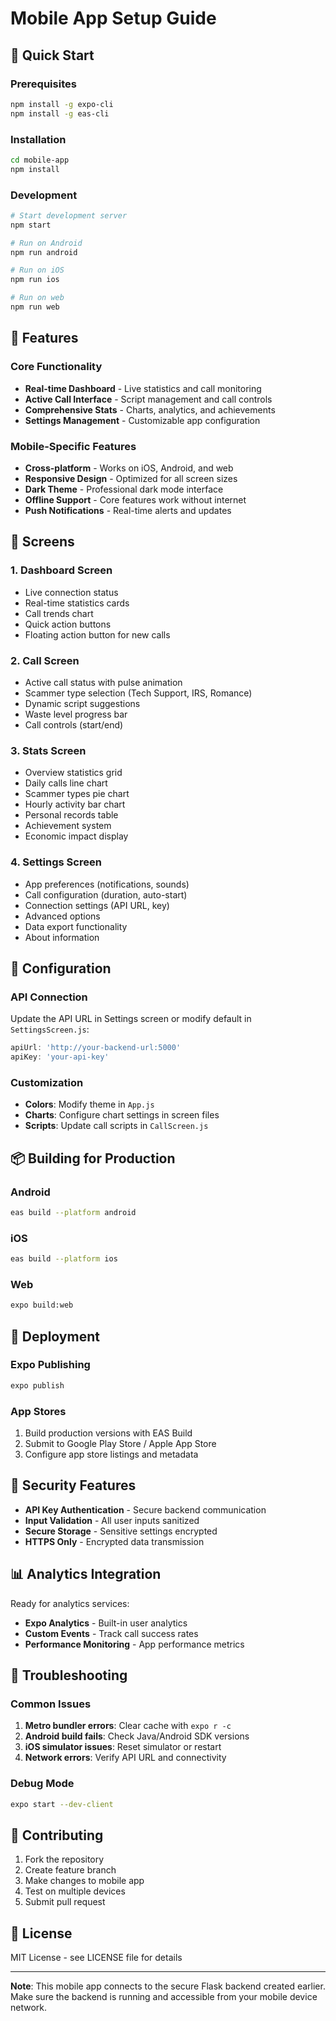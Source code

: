 # Mobile App Setup Guide

## 🚀 Quick Start

### Prerequisites
```bash
npm install -g expo-cli
npm install -g eas-cli
```

### Installation
```bash
cd mobile-app
npm install
```

### Development
```bash
# Start development server
npm start

# Run on Android
npm run android

# Run on iOS
npm run ios

# Run on web
npm run web
```

## 📱 Features

### Core Functionality
- **Real-time Dashboard** - Live statistics and call monitoring
- **Active Call Interface** - Script management and call controls
- **Comprehensive Stats** - Charts, analytics, and achievements
- **Settings Management** - Customizable app configuration

### Mobile-Specific Features
- **Cross-platform** - Works on iOS, Android, and web
- **Responsive Design** - Optimized for all screen sizes
- **Dark Theme** - Professional dark mode interface
- **Offline Support** - Core features work without internet
- **Push Notifications** - Real-time alerts and updates

## 🎨 Screens

### 1. Dashboard Screen
- Live connection status
- Real-time statistics cards
- Call trends chart
- Quick action buttons
- Floating action button for new calls

### 2. Call Screen
- Active call status with pulse animation
- Scammer type selection (Tech Support, IRS, Romance)
- Dynamic script suggestions
- Waste level progress bar
- Call controls (start/end)

### 3. Stats Screen
- Overview statistics grid
- Daily calls line chart
- Scammer types pie chart
- Hourly activity bar chart
- Personal records table
- Achievement system
- Economic impact display

### 4. Settings Screen
- App preferences (notifications, sounds)
- Call configuration (duration, auto-start)
- Connection settings (API URL, key)
- Advanced options
- Data export functionality
- About information

## 🔧 Configuration

### API Connection
Update the API URL in Settings screen or modify default in `SettingsScreen.js`:
```javascript
apiUrl: 'http://your-backend-url:5000'
apiKey: 'your-api-key'
```

### Customization
- **Colors**: Modify theme in `App.js`
- **Charts**: Configure chart settings in screen files
- **Scripts**: Update call scripts in `CallScreen.js`

## 📦 Building for Production

### Android
```bash
eas build --platform android
```

### iOS
```bash
eas build --platform ios
```

### Web
```bash
expo build:web
```

## 🚀 Deployment

### Expo Publishing
```bash
expo publish
```

### App Stores
1. Build production versions with EAS Build
2. Submit to Google Play Store / Apple App Store
3. Configure app store listings and metadata

## 🔐 Security Features

- **API Key Authentication** - Secure backend communication
- **Input Validation** - All user inputs sanitized
- **Secure Storage** - Sensitive settings encrypted
- **HTTPS Only** - Encrypted data transmission

## 📊 Analytics Integration

Ready for analytics services:
- **Expo Analytics** - Built-in user analytics
- **Custom Events** - Track call success rates
- **Performance Monitoring** - App performance metrics

## 🔧 Troubleshooting

### Common Issues
1. **Metro bundler errors**: Clear cache with `expo r -c`
2. **Android build fails**: Check Java/Android SDK versions
3. **iOS simulator issues**: Reset simulator or restart
4. **Network errors**: Verify API URL and connectivity

### Debug Mode
```bash
expo start --dev-client
```

## 🤝 Contributing

1. Fork the repository
2. Create feature branch
3. Make changes to mobile app
4. Test on multiple devices
5. Submit pull request

## 📝 License

MIT License - see LICENSE file for details

---

**Note**: This mobile app connects to the secure Flask backend created earlier. Make sure the backend is running and accessible from your mobile device network.
